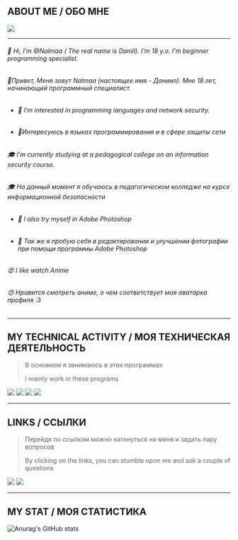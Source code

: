 ## ABOUT ME / ОБО МНЕ 


![](https://komarev.com/ghpvc/?username=nalmaa&color=blue&style=flat-square)

  ---  
###### 👋 Hi, I’m @Nalmaa ( The real name is Daniil). I'm 18 y.o. I'm beginner programming specialist.
###### 👋Привет, Меня зовут Nalmaa (настоящее имя - Даниил). Мне 18 лет, начинающий программный специалист.

- ###### 👀 I’m interested in programming languages and network security.
- ###### 👀Интересуюсь в языках программирования и в сфере защиты сети

###### 🎓 I’m currently studying at a pedagogical college on an information security course.
###### 🎓 На данный момент я обучаюсь в педагогическом колледже на курсе информационной безопасности

- ###### 🌱 I also try myself in Adobe Photoshop
- ###### 🌱 Так же я пробую себя в редактировании и улучшении фотографии при помощи программы Adobe Photoshop 

###### 😍 I like watch Anime
###### 😍 Нравится смотреть аниме, о чем соответствует моя аватарка профиля   :3
---













##  MY TECHNICAL ACTIVITY / МОЯ ТЕХНИЧЕСКАЯ ДЕЯТЕЛЬНОСТЬ 
>В основном я занимаюсь в этих программах
>
>I mainly work in these programs
<p align='left'>
<img src="https://img.shields.io/badge/-InfoWatch-32CD32?style=for-the-badge&logo=infowatch"/>
<img src="https://img.shields.io/badge/C%23-239120?style=for-the-badge&logo=c-sharp&logoColor=white"/>
<img src="https://img.shields.io/badge/MySQL-005C84?style=for-the-badge&logo=mysql&logoColor=white"/>
<img src="https://img.shields.io/badge/Adobe-Photoshop-31A8FF?style=for-the-badge&logo=Adobe-Photoshop&labelColor=0a446b&logoWidth=15"/>

---    
    
    
    
    
    
    
    
    
    
## LINKS / ССЫЛКИ
 >Перейдя по ссылкам можно наткнуться на меня и задать пару вопросов
 >
 >By clicking on the links, you can stumble upon me and ask a couple of questions   
<p align='left'>
   <a href="https://vk.com/tay0ta/">
       <img src="https://img.shields.io/badge/вконтакте-%232E87FB.svg?&style=for-the-badge&logo=vk&logoColor=white"/></a>     
 <a href="https://instagram.com/video.narkotiki/">
       <img src="https://img.shields.io/badge/Instagram-E4405F?style=for-the-badge&logo=instagram&logoColor=white"/></a>

    
    
    
    

     
---    
     
     
## MY STAT / МОЯ СТАТИСТИКА
    
 
![Anurag's GitHub stats](https://github-readme-stats.vercel.app/api?username=nalmaa&show_icons=true&theme=default)
  

   
    
    








